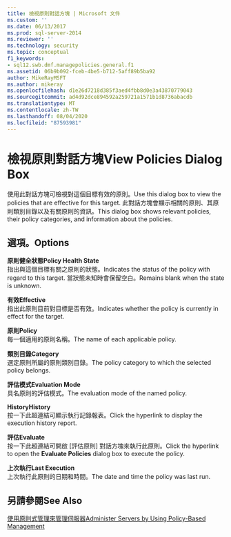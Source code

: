 ```yaml
---
title: 檢視原則對話方塊 | Microsoft 文件
ms.custom: ''
ms.date: 06/13/2017
ms.prod: sql-server-2014
ms.reviewer: ''
ms.technology: security
ms.topic: conceptual
f1_keywords:
- sql12.swb.dmf.managepolicies.general.f1
ms.assetid: 06b9b092-fceb-4be5-b712-5aff89b5ba92
author: MikeRayMSFT
ms.author: mikeray
ms.openlocfilehash: d1e26d7218d385f3aed4fbb8d0e3a43870779043
ms.sourcegitcommit: ad4d92dce894592a259721a1571b1d8736abacdb
ms.translationtype: MT
ms.contentlocale: zh-TW
ms.lasthandoff: 08/04/2020
ms.locfileid: "87593981"
---
```

# <a name="view-policies-dialog-box"></a><span data-ttu-id="73ff7-102">檢視原則對話方塊</span><span class="sxs-lookup"><span data-stu-id="73ff7-102">View Policies Dialog Box</span></span>
  <span data-ttu-id="73ff7-103">使用此對話方塊可檢視對這個目標有效的原則。</span><span class="sxs-lookup"><span data-stu-id="73ff7-103">Use this dialog box to view the policies that are effective for this target.</span></span> <span data-ttu-id="73ff7-104">此對話方塊會顯示相關的原則、其原則類別目錄以及有關原則的資訊。</span><span class="sxs-lookup"><span data-stu-id="73ff7-104">This dialog box shows relevant policies, their policy categories, and information about the policies.</span></span>  
  
## <a name="options"></a><span data-ttu-id="73ff7-105">選項。</span><span class="sxs-lookup"><span data-stu-id="73ff7-105">Options</span></span>  
 <span data-ttu-id="73ff7-106">**原則健全狀態**</span><span class="sxs-lookup"><span data-stu-id="73ff7-106">**Policy Health State**</span></span>  
 <span data-ttu-id="73ff7-107">指出與這個目標有關之原則的狀態。</span><span class="sxs-lookup"><span data-stu-id="73ff7-107">Indicates the status of the policy with regard to this target.</span></span> <span data-ttu-id="73ff7-108">當狀態未知時會保留空白。</span><span class="sxs-lookup"><span data-stu-id="73ff7-108">Remains blank when the state is unknown.</span></span>  
  
 <span data-ttu-id="73ff7-109">**有效**</span><span class="sxs-lookup"><span data-stu-id="73ff7-109">**Effective**</span></span>  
 <span data-ttu-id="73ff7-110">指出此原則目前對目標是否有效。</span><span class="sxs-lookup"><span data-stu-id="73ff7-110">Indicates whether the policy is currently in effect for the target.</span></span>  
  
 <span data-ttu-id="73ff7-111">**原則**</span><span class="sxs-lookup"><span data-stu-id="73ff7-111">**Policy**</span></span>  
 <span data-ttu-id="73ff7-112">每一個適用的原則名稱。</span><span class="sxs-lookup"><span data-stu-id="73ff7-112">The name of each applicable policy.</span></span>  
  
 <span data-ttu-id="73ff7-113">**類別目錄**</span><span class="sxs-lookup"><span data-stu-id="73ff7-113">**Category**</span></span>  
 <span data-ttu-id="73ff7-114">選定原則所屬的原則類別目錄。</span><span class="sxs-lookup"><span data-stu-id="73ff7-114">The policy category to which the selected policy belongs.</span></span>  
  
 <span data-ttu-id="73ff7-115">**評估模式**</span><span class="sxs-lookup"><span data-stu-id="73ff7-115">**Evaluation Mode**</span></span>  
 <span data-ttu-id="73ff7-116">具名原則的評估模式。</span><span class="sxs-lookup"><span data-stu-id="73ff7-116">The evaluation mode of the named policy.</span></span>  
  
 <span data-ttu-id="73ff7-117">**History**</span><span class="sxs-lookup"><span data-stu-id="73ff7-117">**History**</span></span>  
 <span data-ttu-id="73ff7-118">按一下此超連結可顯示執行記錄報表。</span><span class="sxs-lookup"><span data-stu-id="73ff7-118">Click the hyperlink to display the execution history report.</span></span>  
  
 <span data-ttu-id="73ff7-119">**評估**</span><span class="sxs-lookup"><span data-stu-id="73ff7-119">**Evaluate**</span></span>  
 <span data-ttu-id="73ff7-120">按一下此超連結可開啟 [評估原則]  對話方塊來執行此原則。</span><span class="sxs-lookup"><span data-stu-id="73ff7-120">Click the hyperlink to open the **Evaluate Policies** dialog box to execute the policy.</span></span>  
  
 <span data-ttu-id="73ff7-121">**上次執行**</span><span class="sxs-lookup"><span data-stu-id="73ff7-121">**Last Execution**</span></span>  
 <span data-ttu-id="73ff7-122">上次執行此原則的日期和時間。</span><span class="sxs-lookup"><span data-stu-id="73ff7-122">The date and time the policy was last run.</span></span>  
  
## <a name="see-also"></a><span data-ttu-id="73ff7-123">另請參閱</span><span class="sxs-lookup"><span data-stu-id="73ff7-123">See Also</span></span>  
 [<span data-ttu-id="73ff7-124">使用原則式管理來管理伺服器</span><span class="sxs-lookup"><span data-stu-id="73ff7-124">Administer Servers by Using Policy-Based Management</span></span>](administer-servers-by-using-policy-based-management.md)  
  
  
